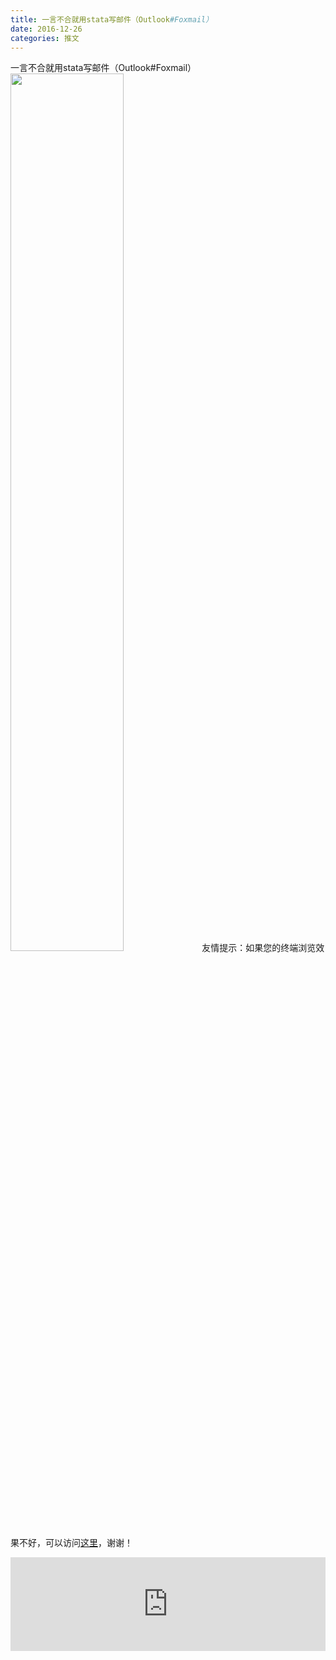 ```yaml
---
title: 一言不合就用stata写邮件（Outlook#Foxmail）
date: 2016-12-26
categories: 推文
---
```

一言不合就用stata写邮件（Outlook#Foxmail）
<img src="http://mmbiz.qpic.cn/mmbiz_jpg/ACviaWTBFxhas3DwqEtQWdD4YaeNA0aHdZPyoXYyOFstGzFPia6QXpvtIJbSllgic0Hd3loEvZNXwD9WoHwS70VEw/0?wx_fmt.jpeg" style="width: 60%; height: auto;"/><!--more-->
友情提示：如果您的终端浏览效果不好，可以访问[这里](https://stata-club.github.io/stata_article/2016-12-26.html)，谢谢！
<iframe src="https://stata-club.github.io/stata_article/2016-12-26.html" id="iframepage" frameborder="0" scrolling="no" marginheight="0" marginwidth="0" width="100%" onLoad="iFrameHeight()"></iframe>
<script type="text/javascript" language="javascript">
function iFrameHeight() {
var ifm= document.getElementById("iframepage");
var subWeb = document.frames ? document.frames["iframepage"].document : ifm.contentDocument;   
if(ifm != null && subWeb != null) {
 ifm.height = subWeb.body.scrollHeight;
} 
} 
</script> 